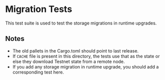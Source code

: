 # Migration Tests

This test suite is used to test the storage migrations in runtime upgrades.

## Notes

- The old pallets in the Cargo.toml should point to last release.
- If `CACHE` file is present in this directory, the tests use that as the state or else they download Testnet state from a remote node.
- If you add any storage migration in runtime upgrade, you should add a corresponding test here.

